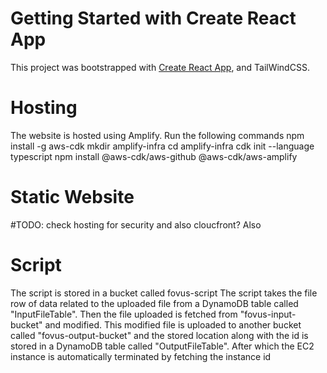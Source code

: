 # Getting Started with Create React App

This project was bootstrapped with [Create React App](https://github.com/facebook/create-react-app), and TailWindCSS.

# Hosting
The website is hosted using Amplify. 
Run the following commands
npm install -g aws-cdk
mkdir amplify-infra
cd amplify-infra
cdk init --language typescript
npm install @aws-cdk/aws-github @aws-cdk/aws-amplify

# Static Website

#TODO: check hosting for security and also cloucfront? Also

# Script 
The script is stored in a bucket called fovus-script
The script takes the file row of data related to the uploaded file from a DynamoDB table called "InputFileTable".
Then the file uploaded is fetched from "fovus-input-bucket" and modified.
This modified file is uploaded to another bucket called "fovus-output-bucket" and the stored location along with the id is stored in a DynamoDB table called "OutputFileTable".
After which the EC2 instance is automatically terminated by fetching the instance id
